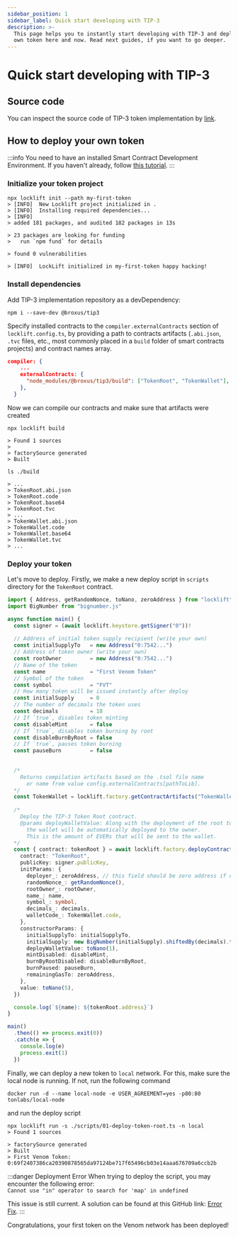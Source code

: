 ```yaml
---
sidebar_position: 1
sidebar_label: Quick start developing with TIP-3
description: >-
  This page helps you to instantly start developing with TIP-3 and deploy your
  own token here and now. Read next guides, if you want to go deeper.
---
```


# Quick start developing with TIP-3

## Source code

You can inspect the source code of TIP-3 token implementation by [link](https://github.com/broxus/tip3).

## How to deploy your own token

:::info
You need to have an installed Smart Contract Development Environment. If you haven't already, follow [this tutorial](../setting-up-the-venom-smart-contract-development-environment).
:::

### Initialize your token project

```shell
npx locklift init --path my-first-token
> [INFO]  New Locklift project initialized in .
> [INFO]  Installing required dependencies...
> [INFO]  
> added 181 packages, and audited 182 packages in 13s

> 23 packages are looking for funding
>   run `npm fund` for details

> found 0 vulnerabilities

> [INFO]  LockLift initialized in my-first-token happy hacking!
```

### Install dependencies

Add TIP-3 implementation repository as a devDependency:

```shell
npm i --save-dev @broxus/tip3
```

Specify installed contracts to the `compiler.externalContracts` section of `locklift.config.ts`, by providing a path to contracts artifacts (`.abi.json`, `.tvc` files, etc., most commonly placed in a `build` folder of smart contracts projects) and contract names array.

```json title="locklift.config.ts" showLineNumbers
compiler: {
    ...
    externalContracts: {
      "node_modules/@broxus/tip3/build": ["TokenRoot", "TokenWallet"],
    },
  }
```

Now we can compile our contracts and make sure that artifacts were created

```shell
npx locklift build

> Found 1 sources
>
> factorySource generated
> Built

ls ./build

> ...
> TokenRoot.abi.json
> TokenRoot.code
> TokenRoot.base64
> TokenRoot.tvc
> ...
> TokenWallet.abi.json
> TokenWallet.code
> TokenWallet.base64
> TokenWallet.tvc
> ...
```

### Deploy your token

Let's move to deploy. Firstly, we make a new deploy script in `scripts` directory for the `TokenRoot` contract.&#x20;

```typescript title="01-deploy-token-root.ts" showLineNumbers
import { Address, getRandomNonce, toNano, zeroAddress } from "locklift"
import BigNumber from "bignumber.js"

async function main() {
  const signer = (await locklift.keystore.getSigner("0"))!
  
  // Address of initial token supply recipient (write your own)
  const initialSupplyTo   = new Address("0:7542...")
  // Address of token owner (write your own)
  const rootOwner         = new Address("0:7542...")
  // Name of the token     
  const name              = "First Venom Token"
  // Symbol of the token
  const symbol            = "FVT"
  // How many token will be issued instantly after deploy                
  const initialSupply     = 0
  // The number of decimals the token uses        
  const decimals          = 18
  // If `true`, disables token minting
  const disableMint       = false
  // If `true`, disables token burning by root                
  const disableBurnByRoot = false
  // If `true`, pauses token burning                
  const pauseBurn         = false
                  
  
  /* 
    Returns compilation artifacts based on the .tsol file name
      or name from value config.externalContracts[pathToLib].
  */
  const TokenWallet = locklift.factory.getContractArtifacts("TokenWallet")
  
  /* 
    Deploy the TIP-3 Token Root contract.
    @params deployWalletValue: Along with the deployment of the root token,
      the wallet will be automatically deployed to the owner. 
      This is the amount of EVERs that will be sent to the wallet.
  */
  const { contract: tokenRoot } = await locklift.factory.deployContract({
    contract: "TokenRoot",
    publicKey: signer.publicKey,
    initParams: {
      deployer_: zeroAddress, // this field should be zero address if deploying with public key (see source code)
      randomNonce_: getRandomNonce(),
      rootOwner_: rootOwner,
      name_: name,
      symbol_: symbol,
      decimals_: decimals,
      walletCode_: TokenWallet.code,
    },
    constructorParams: {
      initialSupplyTo: initialSupplyTo,
      initialSupply: new BigNumber(initialSupply).shiftedBy(decimals).toFixed(),
      deployWalletValue: toNano(1),
      mintDisabled: disableMint,
      burnByRootDisabled: disableBurnByRoot,
      burnPaused: pauseBurn,
      remainingGasTo: zeroAddress,
    },
    value: toNano(5),
  })

  console.log(`${name}: ${tokenRoot.address}`)
}

main()
  .then(() => process.exit(0))
  .catch(e => {
    console.log(e)
    process.exit(1)
  })

```

Finally, we can deploy a new token to `local` network. For this, make sure the local node is running. If not, run the following command

```shell
docker run -d --name local-node -e USER_AGREEMENT=yes -p80:80 tonlabs/local-node
```

and run the deploy script

```shell
npx locklift run -s ./scripts/01-deploy-token-root.ts -n local
> Found 1 sources

> factorySource generated
> Built
> First Venom Token: 0:69f2407386ca20390878565da97124be717f65496cb03e14aaa676709a6ccb2b
```

:::danger Deployment Error
When trying to deploy the script, you may encounter the following error:  
`Cannot use "in" operator to search for 'map' in undefined`

This issue is still current. A solution can be found at this GitHub link:
[Error Fix](https://github.com/venom-blockchain/locklift/pull/15/commits/9a4d3c87d4ed673288cbf7c9d52cff45d1a78e6b).
:::

Congratulations, your first token on the Venom network has been deployed!
